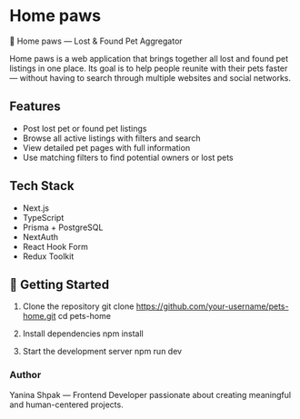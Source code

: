 # Home paws

🐾 Home paws — Lost & Found Pet Aggregator

Home paws is a web application that brings together all lost and found pet listings in one place.
Its goal is to help people reunite with their pets faster — without having to search through multiple websites and social networks.

## Features

- Post lost pet or found pet listings
- Browse all active listings with filters and search
- View detailed pet pages with full information
- Use matching filters to find potential owners or lost pets

## Tech Stack

- Next.js
- TypeScript
- Prisma + PostgreSQL
- NextAuth
- React Hook Form
- Redux Toolkit

## 🚀 Getting Started
1. Clone the repository
git clone https://github.com/your-username/pets-home.git
cd pets-home

2. Install dependencies
npm install

3. Start the development server
npm run dev

### Author
Yanina Shpak — Frontend Developer passionate about creating meaningful and human-centered projects.
